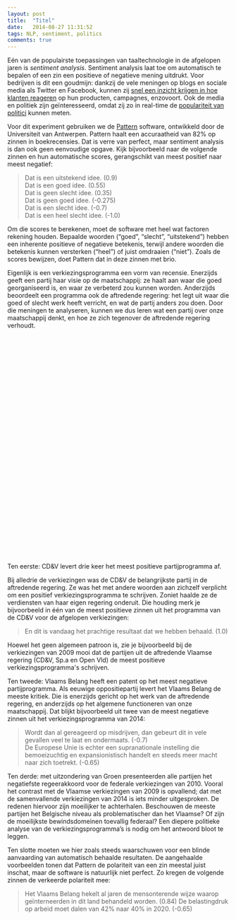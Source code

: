 ```yaml
---
layout: post
title:  "Titel"
date:   2014-08-27 11:31:52
tags: NLP, sentiment, politics
comments: true
---
```


<p class="first">Eén van de populairste toepassingen van taaltechnologie in de afgelopen
jaren is <em>sentiment analysis</em>. Sentiment analysis laat toe om automatisch te bepalen
of een zin een positieve of negatieve mening uitdrukt. Voor bedrijven is dit een goudmijn: 
dankzij de vele meningen op blogs en sociale media als Twitter en Facebook, kunnen zij 
<a href="http://www.nytimes.com/2009/08/24/technology/internet/24emotion.html?_r=1">snel 
een inzicht krijgen in hoe klanten reageren</a> op hun producten, campagnes, enzovoort. Ook 
de media en politiek zijn geïnteresseerd, omdat zij zo in real-time de 
<a href="http://usatoday30.usatoday.com/news/politics/story/2012-08-01/twitter-political-index/56649678/1">
populariteit van politici</a> kunnen meten.</p>

<p class="nomargin">Voor dit experiment gebruiken we de <a href="http://www.clips.ua.ac.be/pages/pattern-nl">Pattern</a>
software, ontwikkeld door de Universiteit van Antwerpen. Pattern haalt een accuraatheid van 82%
op zinnen in boekrecensies. Dat is verre van perfect, maar sentiment analysis is 
dan ook geen eenvoudige opgave. Kijk bijvoorbeeld naar de volgende zinnen en hun automatische scores, gerangschikt van meest positief naar meest negatief:</p>

<blockquote>
Dat is een uitstekend idee. (0.9)<br />
Dat is een goed idee. (0.55)<br />
Dat is geen slecht idee. (0.35)<br />
Dat is geen goed idee. (-0.275)<br />
Dat is een slecht idee. (-0.7)<br />
Dat is een heel slecht idee. (-1.0)<br />
</blockquote>

<p class="noindent">Om die scores te berekenen, moet de software met heel wat factoren rekening houden. Bepaalde
woorden (“goed”, “slecht”, “uitstekend”) hebben een inherente positieve of negatieve betekenis,
terwijl andere woorden die betekenis kunnen versterken (“heel”) of juist omdraaien (“niet”). Zoals 
de scores bewijzen, doet Pattern dat in deze zinnen met brio.</p> 


<p>Eigenlijk is een verkiezingsprogramma een vorm van recensie. Enerzijds geeft een partij haar
visie op de maatschappij: ze haalt aan waar die goed georganiseerd is, en waar ze 
verbeterd zou kunnen worden. Anderzijds beoordeelt een programma ook de aftredende regering:
het legt uit waar die goed of slecht werk heeft verricht, en wat de partij anders zou doen. Door
die meningen te analyseren, kunnen we dus leren wat een partij over onze maatschappij denkt, 
en hoe ze zich tegenover de aftredende regering verhoudt. 
</p>

<div id="chart_div" style="width: 700px; height: 500px;"></div>

<p class="nomargin">
Ten eerste: CD&V levert drie keer het meest positieve partijprogramma af. 

Bij alledrie de verkiezingen was de CD&V de belangrijkste partij in de aftredende regering. 
Ze was het met andere woorden aan zichzelf verplicht om een positief verkiezingsprogramma te
schrijven. Zoniet haalde ze de verdiensten van haar eigen regering onderuit. Die houding
merk je bijvoorbeeld in één van de meest positieve zinnen uit het programma van de CD&V voor
de afgelopen verkiezingen: </p>

<blockquote>
En dit is vandaag het prachtige resultaat dat we hebben behaald. (1.0)
</blockquote>

<p class="noindent">Hoewel het geen algemeen patroon is, zie je bijvoorbeeld bij de verkiezingen
van 2009 mooi dat de partijen uit de aftredende Vlaamse regering (CD&V, Sp.a en Open Vld) de meest
positieve verkiezingsprogramma's schrijven. 
</p>

<p class="nomargin">
Ten tweede: Vlaams Belang heeft een patent op het meest negatieve partijprogramma. Als eeuwige
oppositiepartij levert het Vlaams Belang de meeste kritiek. Die is enerzijds gericht op het werk
van de aftredende regering, en anderzijds op het algemene functioneren van onze maatschappij. Dat blijkt
bijvoorbeeld uit twee van de meest negatieve zinnen uit het verkiezingsprogramma van 2014:</p>

<blockquote>
Wordt dan al gereageerd op misdrijven, dan gebeurt dit in vele gevallen veel te laat en ondermaats. (-0.7)<br />
De Europese Unie is echter een supranationale instelling die bemoeizuchtig en expansionistisch handelt en steeds meer macht naar zich toetrekt. (-0.65)<br />
</blockquote>

<p>
Ten derde: met uitzondering van Groen presenteerden alle partijen het negatiefste regeerakkoord
voor de federale verkiezingen van 2010. Vooral het contrast met de Vlaamse verkiezingen van 2009
is opvallend; dat met de samenvallende verkiezingen van 2014 is iets minder uitgesproken. De redenen hiervoor zijn moeilijker te achterhalen. Beschouwen de meeste partijen het Belgische niveau
als problematischer dan het Vlaamse? Of zijn de moeilijkste bewindsdomeinen toevallig federaal? 
Een diepere politieke analyse van de verkiezingsprogramma’s is nodig om het antwoord bloot te leggen.
</p>

<p>Ten slotte moeten we hier zoals steeds waarschuwen voor een blinde aanvaarding van 
automatisch behaalde resultaten. De aangehaalde voorbeelden tonen dat Pattern de polariteit van
een zin meestal juist inschat, maar de software is natuurlijk niet perfect. Zo kregen
de volgende zinnen de verkeerde polariteit mee:</p>

<blockquote>
Het Vlaams Belang hekelt al jaren de mensonterende wijze waarop geïnterneerden in dit land behandeld worden. (0.84)
De belastingdruk op arbeid moet dalen van 42% naar 40% in 2020. (-0.65)
</blockquote>

<script type="text/javascript" src="https://www.google.com/jsapi?autoload={'modules':[{'name':'visualization','version':'1','packages':['corechart']}]}"></script>

<script type="text/javascript">
      google.setOnLoadCallback(drawChart);
      function drawChart() {
        var data = google.visualization.arrayToDataTable([
          ['Year', 'Groen', 'Sp.a', 'CD&V','Open Vld','N-VA', 'Vlaams Belang'],
          ['2009',  0.074, 0.109, 0.122, 0.085, 0.077, 0.058],
          ['2010',  0.083, 0.052, 0.088, 0.041, 0.059, 0.038],
          ['2014',  0.070, 0.085, 0.101, 0.093, 0.071, 0.042],
        ]);

        var options = {
            colors: ['green','red','orange','blue','yellow','brown']
        };

        var chart = new google.visualization.LineChart(document.getElementById('chart_div'));

        chart.draw(data, options);
      }
</script>
